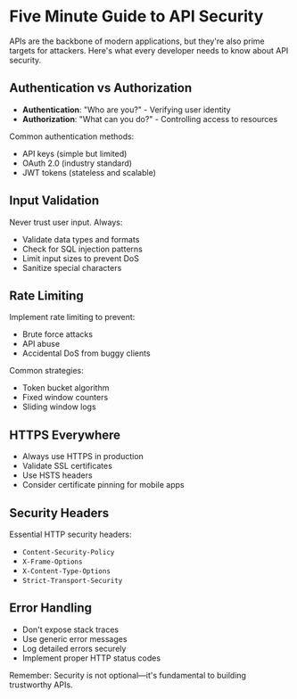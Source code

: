 # Five Minute Guide to API Security

APIs are the backbone of modern applications, but they're also prime targets for attackers. Here's what every developer needs to know about API security.

## Authentication vs Authorization

- **Authentication**: "Who are you?" - Verifying user identity
- **Authorization**: "What can you do?" - Controlling access to resources

Common authentication methods:

- API keys (simple but limited)
- OAuth 2.0 (industry standard)
- JWT tokens (stateless and scalable)

## Input Validation

Never trust user input. Always:

- Validate data types and formats
- Check for SQL injection patterns
- Limit input sizes to prevent DoS
- Sanitize special characters

## Rate Limiting

Implement rate limiting to prevent:

- Brute force attacks
- API abuse
- Accidental DoS from buggy clients

Common strategies:

- Token bucket algorithm
- Fixed window counters
- Sliding window logs

## HTTPS Everywhere

- Always use HTTPS in production
- Validate SSL certificates
- Use HSTS headers
- Consider certificate pinning for mobile apps

## Security Headers

Essential HTTP security headers:

- `Content-Security-Policy`
- `X-Frame-Options`
- `X-Content-Type-Options`
- `Strict-Transport-Security`

## Error Handling

- Don't expose stack traces
- Use generic error messages
- Log detailed errors securely
- Implement proper HTTP status codes

Remember: Security is not optional—it's fundamental to building trustworthy APIs.
